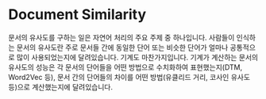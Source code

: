 # Document Similarity

문서의 유사도를 구하는 일은 자연어 처리의 주요 주제 중 하나입니다. 사람들이 인식하는 문서의 유사도란 주로 문서들 간에 동일한 단어 또는 비슷한 단어가 얼마나 공통적으로 많이 사용되었는지에 달려있습니다. 기계도 마찬가지입니다. 기계가 계산하는 문서의 유사도의 성능은 각 문서의 단어들을 어떤 방법으로 수치화하여 표현했는지(DTM, Word2Vec 등), 문서 간의 단어들의 차이를 어떤 방법(유클리드 거리, 코사인 유사도 등)으로 계산했는지에 달려있습니다.
